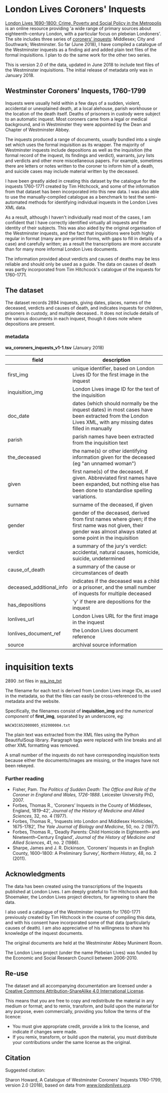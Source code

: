 London Lives Coroners' Inquests
=====================

[London Lives 1690-1800: Crime, Poverty and Social Policy in the
Metropolis](http://www.londonlives.org) is an online resource
providing 'a wide range of primary sources about eighteenth-century
London, with a particular focus on plebeian Londoners'. The site includes three series of [coroners' inquests](https://www.londonlives.org/static/IC.jsp): Middlesex; City and Southwark; Westminster. So far (June 2018), I have compiled a catalogue of the Westminster inquests as a finding aid and added plain text files of the formal inquisitions. I plan to do the same work for the other two series. 


This is version 2.0 of the data, updated in June 2018 to include text files of the Westminster inquisitions. The initial release of metadata only was in January 2018.


Westminster Coroners' Inquests, 1760-1799
--------------------

Inquests were usually held within a few days of a sudden, violent, accidental or unexplained death, at a local alehouse, parish workhouse or the location of the death itself. Deaths of prisoners in custody were subject to an automatic inquest. Most coroners came from a legal or medical background, and in Westminster they were appointed by the Dean and Chapter of Westminster Abbey.

The inquests produced a range of documents, usually bundled into a single set which uses the formal inquisition as its wrapper. The majority of Westminster inquests include depositions as well as the inquisition (the formal record of the inquest, its findings and verdict), warrants, jury lists and verdicts and other more miscellaneous papers. For example, sometimes there are letters or notes written to the coroner to inform him of a death, and suicide cases may include material written by the deceased.

I have been greatly aided in creating this dataset by the catalogue for the inquests 1760-1771 created by Tim Hitchcock, and some of the information from that dataset has been incorporated into this new data. I was also able to use the manually-compiled catalogue as a benchmark to test the semi-automated methods for identifying individual inquests in the London Lives XML data. 

As a result, although I haven't individually read most of the cases, I am confident that I have correctly identified virtually all inquests and the identity of their subjects. This was also aided by the original organisation of the Westminster inquests, and the fact that inquisitions were both highly regular in format (many are pre-printed forms, with gaps to fill in details of a case) and carefully written; as a result the transcriptions are more accurate than for many more informal London Lives documents. 

The information provided about verdicts and causes of deaths may be less reliable and should only be used as a guide. The data on causes of death was partly incorporated from Tim Hitchcock's catalogue of the inquests for 1760-1771.

The dataset
------

The dataset records 2894 inquests, giving dates, places, names of the deceased, verdicts and causes of death, and indicates inquests for children, prisoners in custody, and multiple deceased.. It does not include details of the various documents in each inquest, though it does note where depositions are present.

### metadata

**wa_coroners_inquests_v1-1.tsv** (January 2018)

| field | description |
|------|------------------|
| first_img | unique identifier, based on London Lives ID for the first image in the inquest |
| inquisition_img | London Lives image ID for the text of the inquisition |
| doc_date | dates (which should normally be the inquest dates) in most cases have been extracted from the London Lives XML, with any missing dates filled in manually |
| parish | parish names have been extracted from the inquisition text |
| the_deceased | the name(s) or other identifying information given for the deceased (eg "an unnamed woman")  |
| given | first name(s) of the deceased, if given. Abbreviated first names have been expanded, but nothing else has been done to standardise spelling variations.  |
| surname | surname of the deceased, if given  |
| gender | gender of the deceased, derived from first names where given; if the first name was not given, their gender was almost always stated at some point in the inquisition |
| verdict | a summary of the jury's verdict: accidental, natural causes, homicide, suicide, undetermined |
| cause_of_death | a summary of the cause or circumstances of death |
| deceased_additional_info | indicates if the deceased was a child or a prisoner, and the small number of inquests for multiple deceased  |
| has_depositions | 'y' if there are depositions for the inquest  |
| lonlives_url | London Lives URL for the first image in the inquest  |
| lonlives_document_ref | the London Lives document reference |
| source | archival source information |

# inquisition texts

2890 .txt files in [wa_inq_txt](wa_inq_txt)

The filename for each text is derived from London Lives image IDs, as used in the metadata, so that the files can easily be cross-referenced to the metadata and the website. 

Specifically, the filenames consist of **inquisition_img** and  the *numerical component* of **first_img**, separated by an underscore, eg:

    WACWIC652000005_652000004.txt

The plain text was extracted from the XML files using the Python BeautifulSoup library. Paragraph tags were replaced with line breaks and all other XML formatting was removed.

A small number of the inquests do not have corresponding inquisition texts because either the documents/images are missing, or the images have not been rekeyed.


### Further reading

* Fisher, Pam. *The Politics of Sudden Death: The Office and Role of the Coroner in England and Wales, 1726-1888*. Leicester University PhD, 2007. 
* Forbes, Thomas R., ‘Coroners’ Inquests in the County of Middlesex, England, 1819–42’, *Journal of the History of Medicine and Allied Sciences*, 32, no. 4 (1977).
* Forbes, Thomas R., ‘Inquests into London and Middlesex Homicides, 1675-1782’, *The Yale Journal of Biology and Medicine*, 50, no. 2 (1977).
* Forbes, Thomas R., ‘Deadly Parents: Child Homicide in Eighteenth– and Nineteenth–Century England’, *Journal of the History of Medicine and Allied Sciences*, 41, no. 2 (1986).
* Sharpe, James and J. R. Dickinson, ‘Coroners’ Inquests in an English County, 1600–1800: A Preliminary Survey’, *Northern History*, 48, no. 2 (2011).


Acknowledgments
--------

The data has been created using the transcriptions of the Inquests published at London Lives. I am deeply grateful to Tim Hitchcock and Bob Shoemaker, the London Lives project directors, for agreeing to share the data.

I also used a catalogue of the Westminster inquests for 1760-1771 previously created by Tim Hitchcock in the course of compiling this data, and with his consent have incorporated some of that data (particularly causes of death). I am also appreciative of his willingness to share his knowledge of the inquest documents.

The original documents are held at the Westminster Abbey Muniment Room.

The London Lives project (under the name Plebeian Lives) was funded by the Economic and Social Research Council between 2006-2010.

Re-use
---------

The dataset and all accompanying documentation are licensed under a [Creative Commons Attribution-ShareAlike 4.0 International License](http://creativecommons.org/licenses/by-sa/4.0/).

This means that you are free to copy and redistribute the material in any medium or format; and to remix, transform, and build upon the material for any purpose, even commercially, providing you follow the terms of the licence:

-    You must give appropriate credit, provide a link to the license, and indicate if changes were made.
-    If you remix, transform, or build upon the material, you must distribute your contributions under the same license as the original.


Citation
--------

Suggested citation:

Sharon Howard, A Catalogue of Westminster Coroners' Inquests 1760-1799, version 2.0 (2018), based on data from *www.londonlives.org*.

